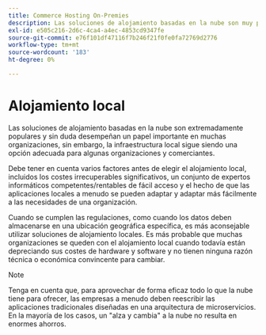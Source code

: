 ```yaml
---
title: Commerce Hosting On-Premies
description: Las soluciones de alojamiento basadas en la nube son muy populares, pero el alojamiento local puede tener sentido para su proyecto de comercio electrónico.
exl-id: e505c216-2d6c-4ca4-a4ec-4853cd9347fe
source-git-commit: e76f101df47116f7b246f21f0fe0fa72769d2776
workflow-type: tm+mt
source-wordcount: '183'
ht-degree: 0%

---
```


# Alojamiento local

Las soluciones de alojamiento basadas en la nube son extremadamente populares y sin duda desempeñan un papel importante en muchas organizaciones, sin embargo, la infraestructura local sigue siendo una opción adecuada para algunas organizaciones y comerciantes.

Debe tener en cuenta varios factores antes de elegir el alojamiento local, incluidos los costes irrecuperables significativos, un conjunto de expertos informáticos competentes/rentables de fácil acceso y el hecho de que las aplicaciones locales a menudo se pueden adaptar y adaptar más fácilmente a las necesidades de una organización.

Cuando se cumplen las regulaciones, como cuando los datos deben almacenarse en una ubicación geográfica específica, es más aconsejable utilizar soluciones de alojamiento locales. Es más probable que muchas organizaciones se queden con el alojamiento local cuando todavía están depreciando sus costes de hardware y software y no tienen ninguna razón técnica o económica convincente para cambiar.

>[!NOTE]
>
>Tenga en cuenta que, para aprovechar de forma eficaz todo lo que la nube tiene para ofrecer, las empresas a menudo deben reescribir las aplicaciones tradicionales diseñadas en una arquitectura de microservicios. En la mayoría de los casos, un &quot;alza y cambia&quot; a la nube no resulta en enormes ahorros.
